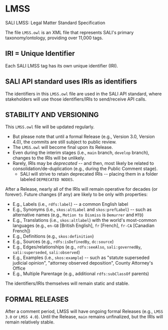 # LMSS
SALI LMSS: Legal Matter Standard Specification

The file `LMSS.owl` is an XML file that represents SALI's primary taxonomy/ontology, providing over 11,000 tags.

## IRI = Unique Identifier
Each SALI LMSS tag has its own unique identifier (IRI). 

## SALI API standard uses IRIs as identifiers
The identifiers in this `LMSS.owl` file are used in the SALI API standard, where stakeholders will use those identifiers/IRIs to send/receive API calls.

## STABILITY AND VERSIONING
This `LMSS.owl` file will be updated regularly. 
- But please note that until a formal Release (e.g., Version 3.0, Version 4.0), the commits are still subject to public review. 
- The `LMSS.owl` will become final upon its Release. 
- Even during the interim stages (i.e., `main` branch, `develop` branch), changes to the IRIs will be unlikely. 
- Rarely, IRIs may be *deprecated* -- and then, most likely be related to consolidation/de-duplication (e.g., during the Public Comment stage). 
    - SALI will strive to retain deprecated IRIs -- placing them in a folder labeled `DEPRECATED NODES`. 

After a Release, nearly all of the IRIs will remain operative for decades (or forever). Future changes (if any) are likely to be only with properties:
- E.g., Labels (i.e., `rdfs:label`) -- a common English label
- E.g., Synonyms (i.e., `skos:altLabel` and `skos:prefLabel`) -- such as alternative names (e.g., `Motion to Dismiss` is `Demurrer` and `MTD`)
- E.g., Translations (i.e., `skos:altlabel`) with the world's most-common languages (e.g., `en-GB` [British English], `fr` [French], `fr-CA` [Canadian French])
- E.g., Definitions (e.g., `skos:definition`) 
- E.g., Sources (e.g., `rdfs:isDefinedBy`, `dc:source`)
- E.g., Edges/relationships (e.g., `rdfs:seeAlso`, `sali:governedBy`, `sali:superseded`, `sali:observed`)
- E.g., Examples (i.e., `skos:example`) -- such as "statute superseded judicial opinion", "attorney observed deposition", County Attorney's Office
- E.g., Multiple Parentage (e.g., additional `rdfs:subClassOf` parents)

The identifiers/IRIs themselves will remain static and stable.

## FORMAL RELEASES
After a comment period, LMSS will have ongoing formal Releases (e.g., `LMSS 3.0` or `LMSS 4.0`). Until the Release, `main` remains unfinalized, but the IRIs will remain relatively stable.
